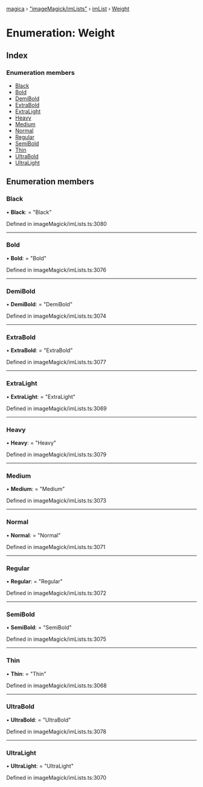 [magica](../README.md) › ["imageMagick/imLists"](../modules/_imagemagick_imlists_.md) › [imList](../modules/_imagemagick_imlists_.imlist.md) › [Weight](_imagemagick_imlists_.imlist.weight.md)

# Enumeration: Weight

## Index

### Enumeration members

* [Black](_imagemagick_imlists_.imlist.weight.md#black)
* [Bold](_imagemagick_imlists_.imlist.weight.md#bold)
* [DemiBold](_imagemagick_imlists_.imlist.weight.md#demibold)
* [ExtraBold](_imagemagick_imlists_.imlist.weight.md#extrabold)
* [ExtraLight](_imagemagick_imlists_.imlist.weight.md#extralight)
* [Heavy](_imagemagick_imlists_.imlist.weight.md#heavy)
* [Medium](_imagemagick_imlists_.imlist.weight.md#medium)
* [Normal](_imagemagick_imlists_.imlist.weight.md#normal)
* [Regular](_imagemagick_imlists_.imlist.weight.md#regular)
* [SemiBold](_imagemagick_imlists_.imlist.weight.md#semibold)
* [Thin](_imagemagick_imlists_.imlist.weight.md#thin)
* [UltraBold](_imagemagick_imlists_.imlist.weight.md#ultrabold)
* [UltraLight](_imagemagick_imlists_.imlist.weight.md#ultralight)

## Enumeration members

###  Black

• **Black**: = "Black"

Defined in imageMagick/imLists.ts:3080

___

###  Bold

• **Bold**: = "Bold"

Defined in imageMagick/imLists.ts:3076

___

###  DemiBold

• **DemiBold**: = "DemiBold"

Defined in imageMagick/imLists.ts:3074

___

###  ExtraBold

• **ExtraBold**: = "ExtraBold"

Defined in imageMagick/imLists.ts:3077

___

###  ExtraLight

• **ExtraLight**: = "ExtraLight"

Defined in imageMagick/imLists.ts:3069

___

###  Heavy

• **Heavy**: = "Heavy"

Defined in imageMagick/imLists.ts:3079

___

###  Medium

• **Medium**: = "Medium"

Defined in imageMagick/imLists.ts:3073

___

###  Normal

• **Normal**: = "Normal"

Defined in imageMagick/imLists.ts:3071

___

###  Regular

• **Regular**: = "Regular"

Defined in imageMagick/imLists.ts:3072

___

###  SemiBold

• **SemiBold**: = "SemiBold"

Defined in imageMagick/imLists.ts:3075

___

###  Thin

• **Thin**: = "Thin"

Defined in imageMagick/imLists.ts:3068

___

###  UltraBold

• **UltraBold**: = "UltraBold"

Defined in imageMagick/imLists.ts:3078

___

###  UltraLight

• **UltraLight**: = "UltraLight"

Defined in imageMagick/imLists.ts:3070
